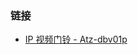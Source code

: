 
### 链接

* [IP 视频门铃 - Atz-dbv01p](https://www.domoticz.com/forum/viewtopic.php?p=232840&sid=8346f7c7fd45358a7846858622c33d66#p232840)

